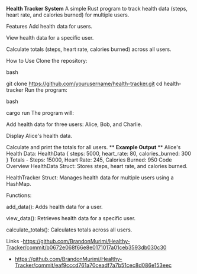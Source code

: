 **Health Tracker System**
A simple Rust program to track health data (steps, heart rate, and calories burned) for multiple users.

Features
Add health data for users.

View health data for a specific user.

Calculate totals (steps, heart rate, calories burned) across all users.

How to Use
Clone the repository:

bash

git clone https://github.com/yourusername/health-tracker.git
cd health-tracker
Run the program:

bash

cargo run
The program will:

Add health data for three users: Alice, Bob, and Charlie.

Display Alice's health data.

Calculate and print the totals for all users.
**
**Example Output**
**
Alice's Health Data: HealthData { steps: 5000, heart_rate: 80, calories_burned: 300 }
Totals - Steps: 15000, Heart Rate: 245, Calories Burned: 950
Code Overview
HealthData Struct: Stores steps, heart rate, and calories burned.

HealthTracker Struct: Manages health data for multiple users using a HashMap.

Functions:

add_data(): Adds health data for a user.

view_data(): Retrieves health data for a specific user.

calculate_totals(): Calculates totals across all users.



Links
-https://github.com/BrandonMurimi/Healthy-Tracker/commit/b0672e068f66e8e0171017a01ceb3593db030c30
- https://github.com/BrandonMurimi/Healthy-Tracker/commit/eaf9cccd761a70ceadf7a7b51cec8d086e153eec
